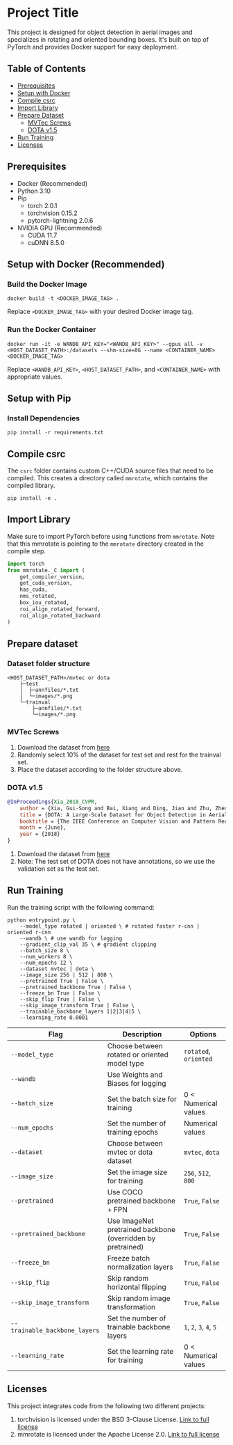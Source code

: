 # Project Title

This project is designed for object detection in aerial images and specializes in rotating and oriented bounding boxes. It's built on top of PyTorch and provides Docker support for easy deployment.

## Table of Contents

- [Prerequisites](#prerequisites)
- [Setup with Docker](#setup-with-docker)
- [Compile csrc](#compile-csrc)
- [Import Library](#import-library)
- [Prepare Dataset](#prepare-dataset)
  - [MVTec Screws](#mvtec-screws)
  - [DOTA v1.5](#dota-v15)
- [Run Training](#run-training)
- [Licenses](#licenses)

## Prerequisites

- Docker (Recommended)
- Python 3.10
- Pip
    - torch 2.0.1
    - torchvision 0.15.2
    - pytorch-lightning 2.0.6
- NVIDIA GPU (Recommended)
    - CUDA 11.7
    - cuDNN 8.5.0

## Setup with Docker (Recommended)

### Build the Docker Image
```
docker build -t <DOCKER_IMAGE_TAG> .
```
Replace `<DOCKER_IMAGE_TAG>` with your desired Docker image tag.

### Run the Docker Container
```
docker run -it -e WANDB_API_KEY="<WANDB_API_KEY>" --gpus all -v <HOST_DATASET_PATH>:/datasets --shm-size=8G --name <CONTAINER_NAME> <DOCKER_IMAGE_TAG>
```
Replace `<WANDB_API_KEY>`, `<HOST_DATASET_PATH>`, and `<CONTAINER_NAME>` with appropriate values.

## Setup with Pip

### Install Dependencies
```
pip install -r requirements.txt
```

## Compile csrc

The `csrc` folder contains custom C++/CUDA source files that need to be compiled. This creates a directory called `mmrotate`, which contains the compiled library.
```
pip install -e .
```

## Import Library

Make sure to import PyTorch before using functions from `mmrotate`. Note that this mmrotate is pointing to the `mmrotate` directory created in the compile step.

```python
import torch
from mmrotate._C import (
    get_compiler_version,
    get_cuda_version,
    has_cuda,
    nms_rotated,
    box_iou_rotated,
    roi_align_rotated_forward,
    roi_align_rotated_backward
)
```
## Prepare dataset
### Dataset folder structure
```
<HOST_DATASET_PATH>/mvtec or dota
    ├─test
    │  ├─annfiles/*.txt 
    │  └─images/*.png
    └─trainval
        ├─annfiles/*.txt 
        └─images/*.png
```

### MVTec Screws
1. Download the dataset from [here](https://www.mvtec.com/company/research/datasets/mvtec-screws)
2. Randomly select 10% of the dataset for test set and rest for the trainval set.
3. Place the dataset according to the folder structure above.

### DOTA v1.5
```bibtex
@InProceedings{Xia_2018_CVPR,
    author = {Xia, Gui-Song and Bai, Xiang and Ding, Jian and Zhu, Zhen and Belongie, Serge and Luo, Jiebo and Datcu, Mihai and Pelillo, Marcello and Zhang, Liangpei},
    title = {DOTA: A Large-Scale Dataset for Object Detection in Aerial Images},
    booktitle = {The IEEE Conference on Computer Vision and Pattern Recognition (CVPR)},
    month = {June},
    year = {2018}
}
```
1. Download the dataset from [here](https://captain-whu.github.io/DOTA/dataset.html) 
2. Note: The test set of DOTA does not have annotations, so we use the validation set as the test set.

## Run Training
Run the training script with the following command:
```
python entrypoint.py \
    --model_type rotated | oriented \ # rotated faster r-cnn | oriented r-cnn
    --wandb \ # use wandb for logging
    --gradient_clip_val 35 \ # gradient clipping
    --batch_size 8 \
    --num_workers 8 \
    --num_epochs 12 \
    --dataset mvtec | dota \ 
    --image_size 256 | 512 | 800 \
    --pretrained True | False \ 
    --pretrained_backbone True | False \ 
    --freeze_bn True | False \ 
    --skip_flip True | False \ 
    --skip_image_transform True | False \ 
    --trainable_backbone_layers 1|2|3|4|5 \ 
    --learning_rate 0.0001
```

| Flag                          | Description                                                  | Options                 |
|-------------------------------|--------------------------------------------------------------|-------------------------|
| `--model_type`                | Choose between rotated or oriented model type                | `rotated`, `oriented`   |
| `--wandb`                     | Use Weights and Biases for logging                           |                         |
| `--batch_size`                | Set the batch size for training                              | 0 < Numerical values    |
| `--num_epochs`                | Set the number of training epochs                            | Numerical values        |
| `--dataset`                   | Choose between mvtec or dota dataset                         | `mvtec`, `dota`         |  
| `--image_size`                | Set the image size for training                              | `256`, `512`, `800`     |
| `--pretrained`                | Use COCO pretrained backbone + FPN                           | `True`, `False`         |
| `--pretrained_backbone`       | Use ImageNet pretrained backbone  (overridden by pretrained) | `True`, `False`         |
| `--freeze_bn`                 | Freeze batch normalization layers                            | `True`, `False`         |
| `--skip_flip`                 | Skip random horizontal flipping                              | `True`, `False`         |
| `--skip_image_transform`      | Skip random image transformation                             | `True`, `False`         |
| `--trainable_backbone_layers` | Set the number of trainable backbone layers                  | `1`, `2`, `3`, `4`, `5` |
| `--learning_rate`             | Set the learning rate for training                           | 0 < Numerical values    |
## Licenses
This project integrates code from the following two different projects:

1. torchvision is licensed under the BSD 3-Clause License. [Link to full license](https://github.com/pytorch/vision/blob/main/LICENSE)
2. mmrotate is licensed under the Apache License 2.0. [Link to full license](https://github.com/open-mmlab/mmrotate/blob/main/LICENSE)

